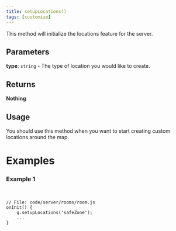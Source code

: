 ```yaml
---
title: setupLocations()
tags: [customize]
---
```

This method will initialize the locations feature for the server.
## Parameters
**type**: `string` - The type of location you would like to create.
## Returns
**Nothing**
## Usage
You should use this method when you want to start creating custom locations around the map.
# Examples
### Example 1
​
```
// File: code/server/rooms/room.js
onInit() {
	g.setupLocations('safeZone');
	...
}
```
